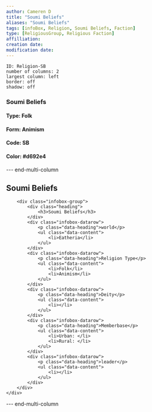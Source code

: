 ```yaml
---
author: Cameren D
title: "Soumi Beliefs"
aliases: "Soumi Beliefs"
tags: [infoBox, Religion, Soumi Beliefs, Faction]
type: [ReligiousGroup, Religious Faction]
affilliation: 
creation date:  
modification date: 
---
```



```start-multi-column  
ID: Religion-SB  
number of columns: 2  
largest column: left
border: off
shadow: off
```

### Soumi Beliefs

#### Type: Folk

#### Form: Animism

#### Code: SB

#### **Color:** #d692e4

--- end-multi-column
<html>
    <div class="infobox">
        <div class="heading">
            <h2>Soumi Beliefs</h2>
        </div>

        <div class="infobox-group">
            <div class="heading">
                <h3>Soumi Beliefs</h3>
            </div>
            <div class="infobox-datarow">
                <p class="data-heading">world</p>
                <ul class="data-content">
                    <li>Eatheria</li>
                </ul>
            </div>
            <div class="infobox-datarow">
                <p class="data-heading">Religion Type</p>
                <ul class="data-content">
                    <li>Folk</li>
                    <li>Animism</li>
                </ul>
            </div>
            <div class="infobox-datarow">
                <p class="data-heading">Deity</p>
                <ul class="data-content">
                    <li></li>
                </ul>
            </div>
            <div class="infobox-datarow">
                <p class="data-heading">Memberbase</p>
                <ul class="data-content">
                    <li>Urban: </li>
                    <li>Rural: </li>
                </ul>
            </div>
            <div class="infobox-datarow">
                <p class="data-heading">leader</p>
                <ul class="data-content">
                    <li></li>
                </ul>
            </div>
        </div>
    </div>
</div>
</html>

--- end-multi-column